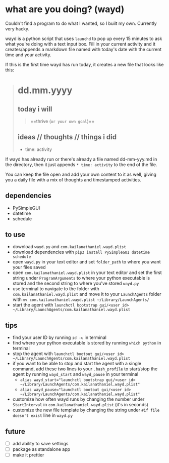 # what are you doing? (wayd)

Couldn't find a program to do what I wanted, so I built my own. Currently very hacky.

wayd is a python script that uses `launchd` to pop up every 15 minutes to ask what you're doing with a text input box. Fill in your current activity and it creates/appends a markdown file named with today's date with the current time and your activity.

If this is the first time wayd has run today, it creates a new file that looks like this:

> # dd.mm.yyyy
>## today i will
>>==thrive (`or your own goal`)==
>
>## ideas // thoughts // things i did
>* time: activity

If wayd has already run or there's already a file named dd-mm-yyy.md in the directory, then it just appends `* time: activity` to the end of the file.

You can keep the file open and add your own content to it as well, giving you a daily file with a mix of thoughts and timestamped activities.

## dependencies
* PySimpleGUI
* datetime
* schedule

## to use
* download `wayd.py` and `com.kailanathaniel.wayd.plist`
* download dependencies with `pip3 install PySimpleGUI datetime schedule`
* open `wayd.py` in your text editor and set `folder_path` to where you want your files saved
* open `com.kailanathaniel.wayd.plist` in your text editor and set the first string under `ProgramArguments` to where your python executable is stored and the second string to where you've stored `wayd.py`
* use terminal to navigate to the folder with `com.kailanathaniel.wayd.plist` and move it to your `LaunchAgents` folder with `mv com.kailanathaniel.wayd.plist ~/Library/LaunchAgents/`
* start the agent with `launchctl bootstrap gui/<user id> ~/Library/LaunchAgents/com.kailanathaniel.wayd.plist`

## tips
* find your user ID by running `id -u` in terminal
* find where your python executable is stored by running `which python` in terminal
* stop the agent with `launchctl bootout gui/<user id> ~/Library/LaunchAgents/com.kailanathaniel.wayd.plist`
* if you want to be able to stop and start the agent with a single command, add these two lines to your `.bash_profile` to start/stop the agent by running `wayd_start` and `wayd_pause` in your terminal
    * `alias wayd_start="launchctl bootstrap gui/<user id> ~/Library/LaunchAgents/com.kailanathaniel.wayd.plist"`
    * `alias wayd_pause="launchctl bootout gui/<user id> ~/Library/LaunchAgents/com.kailanathaniel.wayd.plist"`
* customize how often wayd runs by changing the number under `StartInterval` in `com.kailanathaniel.wayd.plist` (it's in seconds)
* customize the new file template by changing the string under `#if file doesn't exist` line in `wayd.py`


## future
* [ ] add ability to save settings
* [ ] package as standalone app
* [ ] make it prettier
